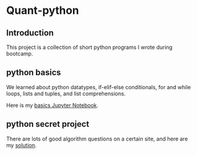 # Quant-python

## Introduction
This project is a collection of short python programs I wrote during bootcamp.

## python basics
We learned about python datatypes, if-elif-else conditionals, for and while loops, lists and tuples, and list comprehensions.

Here is my [basics Jupyter Notebook](https://github.com/XinyueZh/Quant-python/blob/master/python-basics-notebook.ipynb).

## python secret project
There are lots of good algorithm questions on a certain site, and here are my [solution](https://github.com/XinyueZh/Quant-python/blob/master/python-secret-notebook.ipynb).